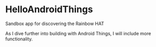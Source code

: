 # HelloAndroidThings
Sandbox app for discovering the Rainbow HAT

As I dive further into building with Android Things, I will include more functionality.
